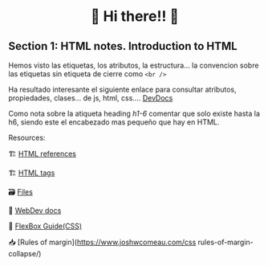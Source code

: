  <h1 align = "center">🤙 Hi there!! 🤙</h1>

## Section 1: HTML notes. Introduction to HTML

Hemos visto las etiquetas, los atributos, la estructura... la convencion sobre las etiquetas sin etiqueta de cierre como `<br />`

Ha resultado interesante el siguiente enlace para consultar atributos, propiedades, clases... de js, html, css....
[DevDocs](https://devdocs.io/)

Como nota sobre la atiqueta heading *h1-6* comentar que solo existe hasta la h6, siendo este el encabezado mas pequeño que hay en HTML.

Resources:

🏗️ [HTML references](https://htmlreference.io/)

🏗️ [HTML tags](https://allthetags.com/)

🗃️ [Files](https://github.com/GreenyHat/DevelopRoadMap/tree/master/binaryFiles)

📇 [WebDev docs](https://developers.google.com/web/fundamentals/performance/critical-rendering-path/render-tree-construction)

🦮 [FlexBox Guide(CSS)](https://css-tricks.com/snippets/css/a-guide-to-flexbox/)

📥 [Rules of margin](https://www.joshwcomeau.com/css rules-of-margin-collapse/)